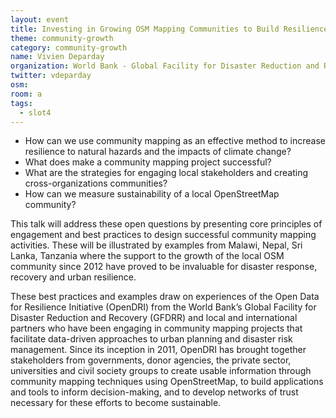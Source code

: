 ```yaml
---
layout: event
title: Investing in Growing OSM Mapping Communities to Build Resilience to Natural Hazards and the Impacts of Climate Change
theme: community-growth
category: community-growth
name: Vivien Deparday
organization: World Bank - Global Facility for Disaster Reduction and Recovery
twitter: vdeparday
osm:
room: a
tags:
  - slot4
---
```


- How can we use community mapping as an effective method to increase resilience to natural hazards and the impacts of climate change?
- What does make a community mapping project successful?
- What are the strategies for engaging local stakeholders and creating cross-organizations communities?
- How can we measure sustainability of a local OpenStreetMap community?

This talk will address these open questions by presenting core principles of engagement and best practices to design successful community mapping activities. These will be illustrated by examples from Malawi, Nepal, Sri Lanka, Tanzania where the support to the growth of the local OSM community since 2012 have proved to be invaluable for disaster response, recovery and urban resilience.

These best practices and examples draw on experiences of the Open Data for Resilience Initiative (OpenDRI) from the World Bank’s Global Facility for Disaster Reduction and Recovery (GFDRR) and local and international partners who have been engaging in community mapping projects that facilitate data-driven approaches to urban planning and disaster risk management. Since its inception in 2011, OpenDRI has brought together stakeholders from governments, donor agencies, the private sector, universities and civil society groups to create usable information through community mapping techniques using OpenStreetMap, to build applications and tools to inform decision-making, and to develop networks of trust necessary for these efforts to become sustainable.
